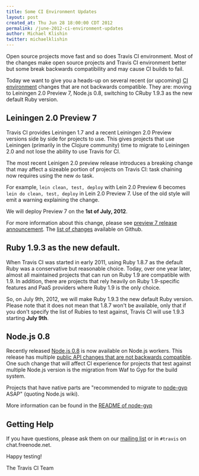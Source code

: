 ```yaml
---
title: Some CI Environment Updates
layout: post
created_at: Thu Jun 28 18:00:00 CDT 2012
permalink: /june-2012-ci-environment-updates
author: Michael Klishin
twitter: michaelklishin
---
```


Open source projects move fast and so does Travis CI environment. Most of the changes make open source projects and Travis CI environment better
but some break backwards compatibility and may cause CI builds to fail.

Today we want to give you a heads-up on several recent (or upcoming) [CI environment](/docs/user/ci-environment/) changes that are not backwards compatible.
They are: moving to Leiningen 2.0 Preview 7, Node.js 0.8, switching to CRuby 1.9.3 as the new default Ruby version.


## Leiningen 2.0 Preview 7

Travis CI provides Leiningen 1.7 and a recent Leiningen 2.0 Preview versions side by side for projects to use. This gives projects
that use Leiningen (primarily in the Clojure community) time to migrate to Leiningen 2.0 and not lose the ability to use Travis for CI.

The most recent Leinigen 2.0 preview release introduces a breaking change that may affect a sizeable portion of projects on Travis CI:
task chaining now requires using the new `do` task.

For example, `lein clean, test, deploy` with Lein 2.0 Preview 6 becomes `lein do clean, test, deploy` in Lein 2.0 Preview 7. Use of the old style will
emit a warning explaining the change.

We will deploy Preview 7 on the **1st of July, 2012**.

For more information about this change, please see [preview 7 release announcement](http://librelist.com/browser//leiningen/2012/6/28/ann-leiningen-2-0-0-preview7/).
The [list of changes](https://github.com/technomancy/leiningen/blob/master/NEWS.md) available on Github.



## Ruby 1.9.3 as the new default.

When Travis CI was started in early 2011, using Ruby 1.8.7 as the default Ruby was a conservative but reasonable choice. Today, over one year later,
almost all maintained projects that can run on Ruby 1.9 are compatible with 1.9. In addition, there are projects that rely heavily on Ruby 1.9-specific
features and PaaS providers where Ruby 1.9 is the only choice.

So, on July 9th, 2012, we will make Ruby 1.9.3 the new default Ruby version. Please note that it does not mean that 1.8.7 won't be available, only that if
you don't specify the list of Rubies to test against, Travis CI will use 1.9.3 starting **July 9th**.



## Node.js 0.8

Recently released [Node.js 0.8](http://blog.nodejs.org/2012/06/25/node-v0-8-0/) is now available on Node.js workers. This release has multiple
[public API changes that are not backwards compatible](https://github.com/joyent/node/wiki/API-changes-between-v0.6-and-v0.8). One such change
that will affect CI experience for projects that test against multiple Node.js version is the migration from Waf to Gyp for the build system.

Projects that have native parts are "recommended to migrate to [node-gyp](https://github.com/TooTallNate/node-gyp) ASAP" (quoting Node.js wiki).

More information can be found in the [README of node-gyp](https://github.com/TooTallNate/node-gyp#readme)


## Getting Help

If you have questions, please ask them on our [mailing list](https://groups.google.com/forum/?fromgroups#!forum/travis-ci) or in
`#travis` on chat.freenode.net.


Happy testing!


The Travis CI Team
